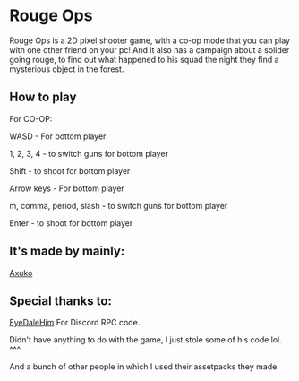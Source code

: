 # Rouge Ops
Rouge Ops is a 2D pixel shooter game, with a co-op mode that you can play with one other friend on your pc! And it also has a campaign about a solider going rouge, to find out what happened to his squad the night they find a mysterious object in the forest.

## How to play
For CO-OP:

WASD - For bottom player

1, 2, 3, 4 - to switch guns for bottom player

Shift - to shoot for bottom player

Arrow keys - For bottom player

m, comma, period, slash - to switch guns for bottom player

Enter - to shoot for bottom player

## It's made by mainly:

[Axuko](https://youtube.com/@axuko?si=5_qJGwWDkjOYZ4cG)

## Special thanks to:

[EyeDaleHim](https://www.youtube.com/@eyedalehim) For Discord RPC code.

Didn't have anything to do with the game, I just stole some of his code lol. ^^^

And a bunch of other people in which I used their assetpacks they made.